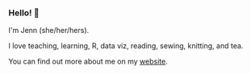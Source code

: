 ### Hello! 👋

I'm Jenn (she/her/hers). 

I love teaching, learning, R, data viz, reading, sewing, knitting, and tea.

You can find out more about me on my [website](https://jennschilling.me).

<!--
**jennschilling/jennschilling** is a ✨ _special_ ✨ repository because its `README.md` (this file) appears on your GitHub profile.

Here are some ideas to get you started:

- 🔭 I’m currently working on ...
- 🌱 I’m currently learning ...
- 👯 I’m looking to collaborate on ...
- 🤔 I’m looking for help with ...
- 💬 Ask me about ...
- 📫 How to reach me: ...
- 😄 Pronouns: ...
- ⚡ Fun fact: ...


- :cactus: I currently live in Arizona.
- :womans_clothes: I like to knit and sew clothes.
- :paw_prints: I have a dog and a cat.
-->
